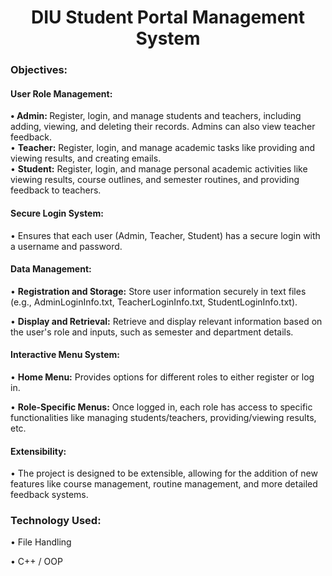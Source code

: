 <h1 align="center">DIU Student Portal Management System</h1>
<h3 align="left">Objectives: </h3>
<h4 align="left">User Role Management: </h4>

<p> <b> •	Admin:  </b> Register, login, and manage students and teachers, including adding, viewing, and deleting their records. Admins can also view teacher feedback.<br>
•	<b>Teacher:</b>  Register, login, and manage academic tasks like providing and viewing results, and creating emails.<br>
•	<b> Student:</b>  Register, login, and manage personal academic activities like viewing results, course outlines, and semester routines, and providing feedback to teachers.<br>
</p>
<h4 align="left">Secure Login System:</h4>
<p>• Ensures that each user (Admin, Teacher, Student) has a secure login with a username and password.<br>
</p>
<h4 align="left">Data Management:</h4>
<p>•	<b>Registration and Storage:</b>  Store user information securely in text files (e.g., AdminLoginInfo.txt, TeacherLoginInfo.txt, StudentLoginInfo.txt).<br>
<p>•	<b>Display and Retrieval:</b>  Retrieve and display relevant information based on the user's role and inputs, such as semester and department details.<br>
</p>
<h4 align="left">Interactive Menu System:</h4>
<p>•	<b>Home Menu:</b>  Provides options for different roles to either register or log in.<br>
<p>•	<b>Role-Specific Menus:</b>  Once logged in, each role has access to specific functionalities like managing students/teachers, providing/viewing results, etc.<br>
</p>
<h4 align="left">Extensibility:</h4>
<p>•	The project is designed to be extensible, allowing for the addition of new features like course management, routine management, and more detailed feedback systems.<br>
</p>
<h3 align="left">Technology Used:</h3>
<p>•	File Handling<br>
<p>•	C++ / OOP <br>
</p>
